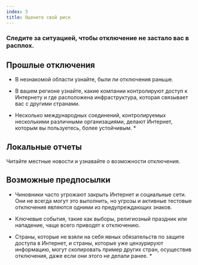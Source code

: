 ```yaml
---
index: 3
title: Оцените свой риск
---
```

### Следите за ситуацией, чтобы отключение не застало вас в расплох.

## Прошлые отключения

* В незнакомой области узнайте, были ли отключения раньше.

* В вашем регионе узнайте, какие компании контролируют доступ к Интернету и где расположена инфраструктура, которая связывает вас с другими странами.

* Несколько международных соединений, контролируемых несколькими различными организациями, делают Интернет, которым вы пользуетесь, более устойчивым. *

## Локальные отчеты

Читайте местные новости и узнавайте о возможности отключения.

## Возможные предпосылки

*   Чиновники часто угрожают закрыть Интернет и социальные сети. Они не всегда могут это выполнить, но угрозы и активные тестовые отключения являются одними из предупреждающих знаков.

*   Ключевые события, такие как выборы, религиозный праздник или нападение, чаще всего приводят к отключению.

* Страны, которые не взяли на себя явных обязательств по защите доступа в Интернет, и страны, которые уже цензурируют информацию, могут скопировать пример других стран, осуществив отключения, даже если они этого не делали ранее. *